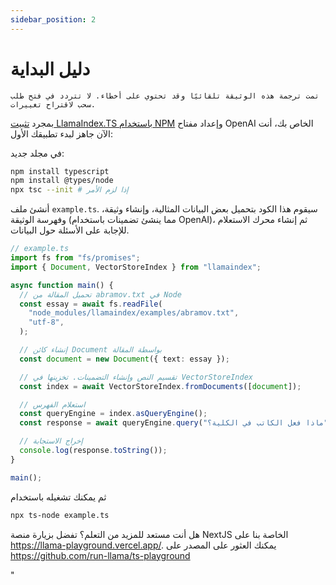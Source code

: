 ```yaml
---
sidebar_position: 2
---
```


# دليل البداية

`تمت ترجمة هذه الوثيقة تلقائيًا وقد تحتوي على أخطاء. لا تتردد في فتح طلب سحب لاقتراح تغييرات.`

بمجرد [تثبيت LlamaIndex.TS باستخدام NPM](installation) وإعداد مفتاح OpenAI الخاص بك، أنت الآن جاهز لبدء تطبيقك الأول:

في مجلد جديد:

```bash npm2yarn
npm install typescript
npm install @types/node
npx tsc --init # إذا لزم الأمر
```

أنشئ ملف `example.ts`. سيقوم هذا الكود بتحميل بعض البيانات المثالية، وإنشاء وثيقة، وفهرسة الوثيقة (مما ينشئ تضمينات باستخدام OpenAI)، ثم إنشاء محرك الاستعلام للإجابة على الأسئلة حول البيانات.

```ts
// example.ts
import fs from "fs/promises";
import { Document, VectorStoreIndex } from "llamaindex";

async function main() {
  // تحميل المقالة من abramov.txt في Node
  const essay = await fs.readFile(
    "node_modules/llamaindex/examples/abramov.txt",
    "utf-8",
  );

  // إنشاء كائن Document بواسطة المقالة
  const document = new Document({ text: essay });

  // تقسيم النص وإنشاء التضمينات. تخزينها في VectorStoreIndex
  const index = await VectorStoreIndex.fromDocuments([document]);

  // استعلام الفهرس
  const queryEngine = index.asQueryEngine();
  const response = await queryEngine.query("ماذا فعل الكاتب في الكلية؟");

  // إخراج الاستجابة
  console.log(response.toString());
}

main();
```

ثم يمكنك تشغيله باستخدام

```bash
npx ts-node example.ts
```

هل أنت مستعد للمزيد من التعلم؟ تفضل بزيارة منصة NextJS الخاصة بنا على https://llama-playground.vercel.app/. يمكنك العثور على المصدر على https://github.com/run-llama/ts-playground

"

